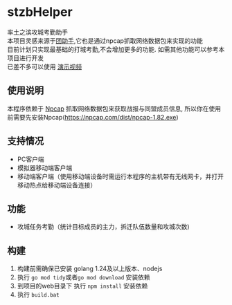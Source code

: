 # stzbHelper
率土之滨攻城考勤助手  
本项目灵感来源于[团助手](http://stzbtool.cn/),它也是通过npcap抓取网络数据包来实现的功能  
目前计划只实现最基础的打城考勤,不会增加更多的功能.  如需其他功能可以参考本项目进行开发  
已差不多可以使用 [演示视频](https://www.bilibili.com/video/BV1ABVqzFERV)
## 使用说明
本程序依赖于 [Npcap](https://npcap.com/#download) 抓取网络数据包来获取战报与同盟成员信息, 所以你在使用前需要先安装Npcap(https://npcap.com/dist/npcap-1.82.exe)  
## 支持情况
- PC客户端
- 模拟器移动端客户端
- 移动端客户端（使用移动端设备时需运行本程序的主机带有无线网卡，并打开移动热点给移动端设备连接）
## 功能
- 攻城任务考勤（统计目标成员的主力，拆迁队伍数量和攻城次数)
## 构建
1. 构建前需确保已安装 golang 1.24及以上版本、nodejs  
2. 执行 `go mod tidy`或者`go mod download` 安装依赖
3. 到项目的web目录下 执行 `npm install` 安装依赖
4. 执行 `build.bat`
